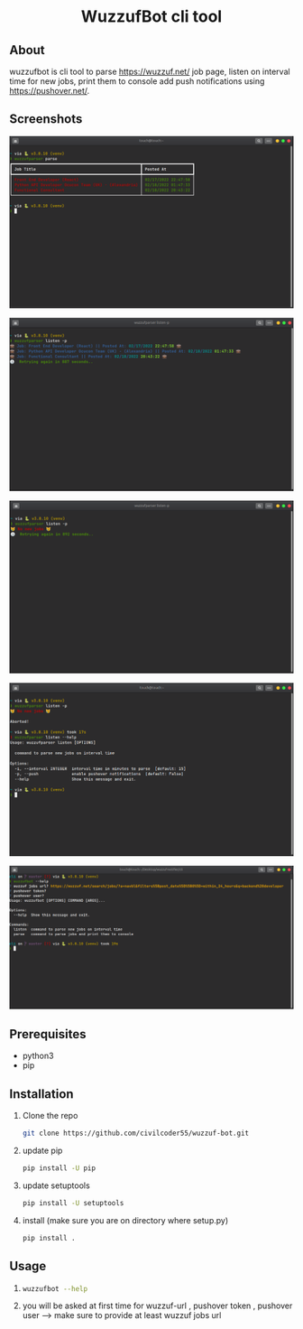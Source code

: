 <h1 align="center">WuzzufBot cli tool</h1>

## About
wuzzufbot is cli tool to parse https://wuzzuf.net/ job page, listen on interval time for new jobs, print them to console add push notifications using https://pushover.net/. 

## Screenshots

<p align="center"><img src="screenshots/1.png"></p>
<p align="center"><img src="screenshots/2.png"></p>
<p align="center"><img src="screenshots/3.png"></p>
<p align="center"><img src="screenshots/4.png"></p>
<p align="center"><img src="screenshots/5.png"></p>

## Prerequisites

- python3
- pip

## Installation

1. Clone the repo
   ```sh
   git clone https://github.com/civilcoder55/wuzzuf-bot.git
   ```
2. update pip
   ```sh
   pip install -U pip
   ```
3. update setuptools
   ```sh
   pip install -U setuptools
   ```
4. install (make sure you are on directory where setup.py)
   ```sh
   pip install .
   ```

## Usage

1. ```sh
   wuzzufbot --help
   ```
2. you will be asked at first time for wuzzuf-url , pushover token , pushover user --> make sure to provide at least wuzzuf jobs url
